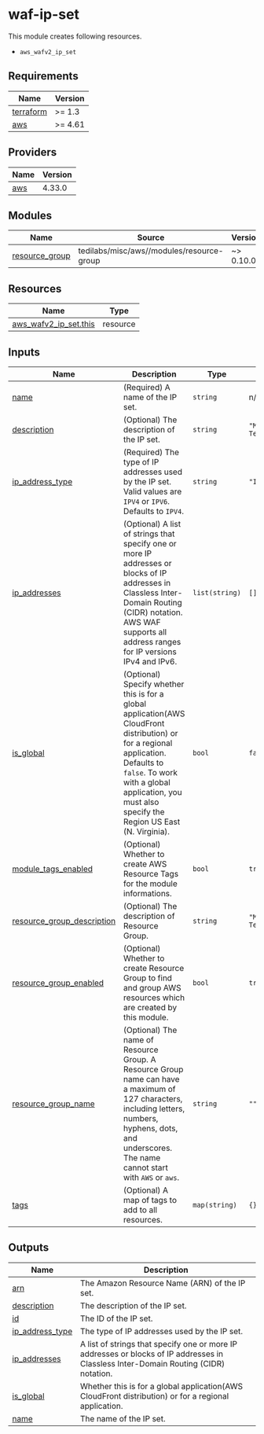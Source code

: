 # waf-ip-set

This module creates following resources.

- `aws_wafv2_ip_set`

<!-- BEGINNING OF PRE-COMMIT-TERRAFORM DOCS HOOK -->
## Requirements

| Name | Version |
|------|---------|
| <a name="requirement_terraform"></a> [terraform](#requirement\_terraform) | >= 1.3 |
| <a name="requirement_aws"></a> [aws](#requirement\_aws) | >= 4.61 |

## Providers

| Name | Version |
|------|---------|
| <a name="provider_aws"></a> [aws](#provider\_aws) | 4.33.0 |

## Modules

| Name | Source | Version |
|------|--------|---------|
| <a name="module_resource_group"></a> [resource\_group](#module\_resource\_group) | tedilabs/misc/aws//modules/resource-group | ~> 0.10.0 |

## Resources

| Name | Type |
|------|------|
| [aws_wafv2_ip_set.this](https://registry.terraform.io/providers/hashicorp/aws/latest/docs/resources/wafv2_ip_set) | resource |

## Inputs

| Name | Description | Type | Default | Required |
|------|-------------|------|---------|:--------:|
| <a name="input_name"></a> [name](#input\_name) | (Required) A name of the IP set. | `string` | n/a | yes |
| <a name="input_description"></a> [description](#input\_description) | (Optional) The description of the IP set. | `string` | `"Managed by Terraform."` | no |
| <a name="input_ip_address_type"></a> [ip\_address\_type](#input\_ip\_address\_type) | (Required) The type of IP addresses used by the IP set. Valid values are `IPV4` or `IPV6`. Defaults to `IPV4`. | `string` | `"IPV4"` | no |
| <a name="input_ip_addresses"></a> [ip\_addresses](#input\_ip\_addresses) | (Optional) A list of strings that specify one or more IP addresses or blocks of IP addresses in Classless Inter-Domain Routing (CIDR) notation. AWS WAF supports all address ranges for IP versions IPv4 and IPv6. | `list(string)` | `[]` | no |
| <a name="input_is_global"></a> [is\_global](#input\_is\_global) | (Optional) Specify whether this is for a global application(AWS CloudFront distribution) or for a regional application. Defaults to `false`. To work with a global application, you must also specify the Region US East (N. Virginia). | `bool` | `false` | no |
| <a name="input_module_tags_enabled"></a> [module\_tags\_enabled](#input\_module\_tags\_enabled) | (Optional) Whether to create AWS Resource Tags for the module informations. | `bool` | `true` | no |
| <a name="input_resource_group_description"></a> [resource\_group\_description](#input\_resource\_group\_description) | (Optional) The description of Resource Group. | `string` | `"Managed by Terraform."` | no |
| <a name="input_resource_group_enabled"></a> [resource\_group\_enabled](#input\_resource\_group\_enabled) | (Optional) Whether to create Resource Group to find and group AWS resources which are created by this module. | `bool` | `true` | no |
| <a name="input_resource_group_name"></a> [resource\_group\_name](#input\_resource\_group\_name) | (Optional) The name of Resource Group. A Resource Group name can have a maximum of 127 characters, including letters, numbers, hyphens, dots, and underscores. The name cannot start with `AWS` or `aws`. | `string` | `""` | no |
| <a name="input_tags"></a> [tags](#input\_tags) | (Optional) A map of tags to add to all resources. | `map(string)` | `{}` | no |

## Outputs

| Name | Description |
|------|-------------|
| <a name="output_arn"></a> [arn](#output\_arn) | The Amazon Resource Name (ARN) of the IP set. |
| <a name="output_description"></a> [description](#output\_description) | The description of the IP set. |
| <a name="output_id"></a> [id](#output\_id) | The ID of the IP set. |
| <a name="output_ip_address_type"></a> [ip\_address\_type](#output\_ip\_address\_type) | The type of IP addresses used by the IP set. |
| <a name="output_ip_addresses"></a> [ip\_addresses](#output\_ip\_addresses) | A list of strings that specify one or more IP addresses or blocks of IP addresses in Classless Inter-Domain Routing (CIDR) notation. |
| <a name="output_is_global"></a> [is\_global](#output\_is\_global) | Whether this is for a global application(AWS CloudFront distribution) or for a regional application. |
| <a name="output_name"></a> [name](#output\_name) | The name of the IP set. |
<!-- END OF PRE-COMMIT-TERRAFORM DOCS HOOK -->
